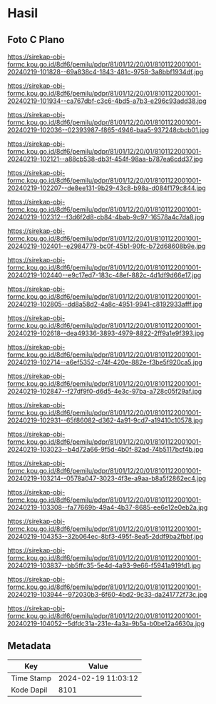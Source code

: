 # Hasil

## Foto C Plano

https://sirekap-obj-formc.kpu.go.id/8df6/pemilu/pdpr/81/01/12/20/01/8101122001001-20240219-101828--69a838c4-1843-481c-9758-3a8bbf1934df.jpg

https://sirekap-obj-formc.kpu.go.id/8df6/pemilu/pdpr/81/01/12/20/01/8101122001001-20240219-101934--ca767dbf-c3c6-4bd5-a7b3-e296c93add38.jpg

https://sirekap-obj-formc.kpu.go.id/8df6/pemilu/pdpr/81/01/12/20/01/8101122001001-20240219-102036--02393987-f865-4946-baa5-937248cbcb01.jpg

https://sirekap-obj-formc.kpu.go.id/8df6/pemilu/pdpr/81/01/12/20/01/8101122001001-20240219-102121--a88cb538-db3f-454f-98aa-b787ea6cdd37.jpg

https://sirekap-obj-formc.kpu.go.id/8df6/pemilu/pdpr/81/01/12/20/01/8101122001001-20240219-102207--de8ee131-9b29-43c8-b98a-d084f179c844.jpg

https://sirekap-obj-formc.kpu.go.id/8df6/pemilu/pdpr/81/01/12/20/01/8101122001001-20240219-102312--f3d6f2d8-cb84-4bab-9c97-16578a4c7da8.jpg

https://sirekap-obj-formc.kpu.go.id/8df6/pemilu/pdpr/81/01/12/20/01/8101122001001-20240219-102401--e2984779-bc0f-45b1-90fc-b72d68608b9e.jpg

https://sirekap-obj-formc.kpu.go.id/8df6/pemilu/pdpr/81/01/12/20/01/8101122001001-20240219-102440--e9c17ed7-183c-48ef-882c-4d1df9d66e17.jpg

https://sirekap-obj-formc.kpu.go.id/8df6/pemilu/pdpr/81/01/12/20/01/8101122001001-20240219-102805--dd8a58d2-4a8c-4951-9941-c8192933afff.jpg

https://sirekap-obj-formc.kpu.go.id/8df6/pemilu/pdpr/81/01/12/20/01/8101122001001-20240219-102618--dea49336-3893-4979-8822-2ff9a1e9f393.jpg

https://sirekap-obj-formc.kpu.go.id/8df6/pemilu/pdpr/81/01/12/20/01/8101122001001-20240219-102714--a6ef5352-c74f-420e-882e-f3be5f920ca5.jpg

https://sirekap-obj-formc.kpu.go.id/8df6/pemilu/pdpr/81/01/12/20/01/8101122001001-20240219-102847--f27df9f0-d6d5-4e3c-97ba-a728c05f29af.jpg

https://sirekap-obj-formc.kpu.go.id/8df6/pemilu/pdpr/81/01/12/20/01/8101122001001-20240219-102931--65f86082-d362-4a91-9cd7-a19410c10578.jpg

https://sirekap-obj-formc.kpu.go.id/8df6/pemilu/pdpr/81/01/12/20/01/8101122001001-20240219-103023--b4d72a66-9f5d-4b0f-82ad-74b5117bcf4b.jpg

https://sirekap-obj-formc.kpu.go.id/8df6/pemilu/pdpr/81/01/12/20/01/8101122001001-20240219-103214--0578a047-3023-4f3e-a9aa-b8a5f2862ec4.jpg

https://sirekap-obj-formc.kpu.go.id/8df6/pemilu/pdpr/81/01/12/20/01/8101122001001-20240219-103308--fa77669b-49a4-4b37-8685-ee6e12e0eb2a.jpg

https://sirekap-obj-formc.kpu.go.id/8df6/pemilu/pdpr/81/01/12/20/01/8101122001001-20240219-104353--32b064ec-8bf3-495f-8ea5-2ddf9ba2fbbf.jpg

https://sirekap-obj-formc.kpu.go.id/8df6/pemilu/pdpr/81/01/12/20/01/8101122001001-20240219-103837--bb5ffc35-5e4d-4a93-9e66-f5941a919fd1.jpg

https://sirekap-obj-formc.kpu.go.id/8df6/pemilu/pdpr/81/01/12/20/01/8101122001001-20240219-103944--972030b3-6f60-4bd2-9c33-da241772f73c.jpg

https://sirekap-obj-formc.kpu.go.id/8df6/pemilu/pdpr/81/01/12/20/01/8101122001001-20240219-104052--5dfdc31a-231e-4a3a-9b5a-b0be12a4630a.jpg


## Metadata

| Key        | Value               |
| ---------- | ------------------- |
| Time Stamp | 2024-02-19 11:03:12 |
| Kode Dapil | 8101                |



